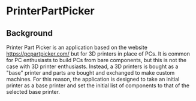# PrinterPartPicker
## Background
Printer Part Picker is an application based on the website https://pcpartpicker.com/ but for 3D printers in place of PCs. It is common for PC enthusiasts to build PCs from bare components, but this is not the case with 3D printer enthusiasts. Instead, a 3D printers is bought as a "base" printer and parts are bought and exchanged to make custom machines. For this reason, the application is designed to take an initial printer as a base printer and set the initial list of components to that of the selected base printer.  
